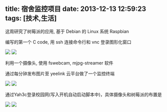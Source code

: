 title: 宿舍监控项目
date: 2013-12-13 12:59:23
tags: [技术,生活]
---
这周研究了树莓派的应用, 基于 Debian 的 Linux 系统 Raspbian

编写的第一个 C code, 用 ssh 连接命令行和 vnc 登录图形化窗口

<!-- more -->

![](/resource/6.jpg)
![](/resource/7.jpg)

利用一个摄像头, 使用 fswebcam, mjpg-streamer 软件

通过每分钟发布图片至 yeelink 云平台做了一个监控终端

![](/resource/8.png)
![](/resource/9.png)

通过Yah3c登录校园网(写入开机自动启动脚本中)，具体摄像头和树莓派的布置是

![](/resource/10.jpg)
![](/resource/11.png)
